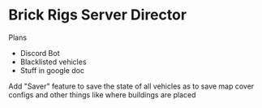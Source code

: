 # Brick Rigs Server Director

Plans

 - Discord Bot
 - Blacklisted vehicles
 - Stuff in google doc

Add "Saver" feature to save the state of all vehicles as to save map cover configs and other things like where buildings are placed